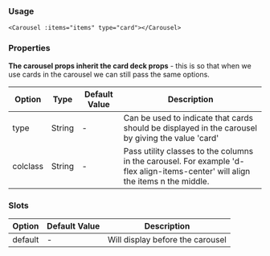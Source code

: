 ### Usage

```
<Carousel :items="items" type="card"></Carousel>
```

### Properties

**The carousel props inherit the card deck props** - this is so that when we use cards in the carousel we can still pass the same options.

| Option   | Type   | Default Value | Description                                                                                                                     |
| -------- | ------ | ------------- | ------------------------------------------------------------------------------------------------------------------------------- |
| type     | String | -             | Can be used to indicate that cards should be displayed in the carousel by giving the value 'card'                               |
| colclass | String | -             | Pass utility classes to the columns in the carousel. For example 'd-flex align-items-center' will align the items n the middle. |

### Slots

| Option  | Default Value | Description                      |
| ------- | ------------- | -------------------------------- |
| default | -             | Will display before the carousel |
